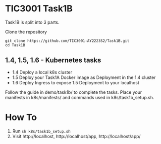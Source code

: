 # TIC3001 Task1B
Task1B is split into 3 parts.

Clone the repository

```
git clone https://github.com/TIC3001-AY2223S2/Task1B.git
cd Task1B
```

## 1.4, 1.5, 1.6 - Kubernetes tasks


* 1.4 Deploy a local k8s cluster
* 1.5 Deploy your Task1A Docker image as Deployment in the 1.4 cluster
* 1.6 Deploy Ingress to expose 1.5 Deployment to your localhost

Follow the guide in demo/task1b/ to complete the tasks.
Place your manifests in k8s/manifests/ and commands used in k8s/task1b_setup.sh.

# How To
1. Run `sh k8s/task1b_setup.sh`
2. Visit http://localhost, http://localhost/app, http://localhost/app/
